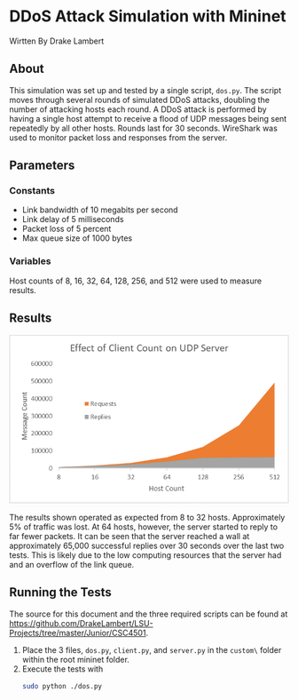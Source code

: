 #  DDoS Attack Simulation with Mininet

Wirtten By Drake Lambert

## About

This simulation was set up and tested by a single script, ```dos.py```. The script moves through several rounds of simulated DDoS attacks, doubling the number of attacking hosts each round. A DDoS attack is performed by having a single host attempt to receive a flood of UDP messages being sent repeatedly by all other hosts. Rounds last for 30 seconds. WireShark was used to monitor packet loss and responses from the server.

## Parameters

### Constants

- Link bandwidth of 10 megabits per second
- Link delay of 5 milliseconds
- Packet loss of 5 percent
- Max queue size of 1000 bytes

### Variables

Host counts of 8, 16, 32, 64, 128, 256, and 512 were used to measure results.

## Results

![results graph](./project-graph.png "Results Graph")

The results shown operated as expected from 8 to 32 hosts. Approximately 5% of traffic was lost. At 64 hosts, however, the server started to reply to far fewer packets. It can be seen that the server reached a wall at approximately 65,000 successful replies over 30 seconds over the last two tests. This is likely due to the low computing resources that the server had and an overflow of the link queue.

## Running the Tests

The source for this document and the three required scripts can be found at https://github.com/DrakeLambert/LSU-Projects/tree/master/Junior/CSC4501.

1. Place the 3 files, ```dos.py```, ```client.py```, and ```server.py``` in the ```custom\``` folder within the root mininet folder.
1. Execute the tests with
    ```bash
    sudo python ./dos.py
    ```